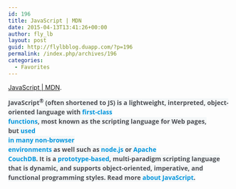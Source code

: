 ```yaml
---
id: 196
title: JavaScript | MDN
date: 2015-04-13T13:41:26+00:00
author: fly_lb
layout: post
guid: http://flylbblog.duapp.com/?p=196
permalink: /index.php/archives/196
categories:
  - Favorites
---
```

[JavaScript | MDN](https://developer.mozilla.org/en-US/docs/Web/JavaScript).

<strong style="margin: 0px; padding: 0px; border: 0px; color: #4d4e53; font-family: 'Open Sans', sans-serif; font-size: 14px; line-height: 21px; background-color: #f4f7f8;">JavaScript</strong><sup style="margin: 0px; padding: 0px; border: 0px; color: #4d4e53; font-family: 'Open Sans', sans-serif; font-weight: bold; background-color: #f4f7f8;">®</sup><span style="color: #4d4e53; font-family: 'Open Sans', sans-serif; font-size: 14px; font-weight: bold; line-height: 21px; background-color: #f4f7f8;"> (often shortened to </span><strong style="margin: 0px; padding: 0px; border: 0px; color: #4d4e53; font-family: 'Open Sans', sans-serif; font-size: 14px; line-height: 21px; background-color: #f4f7f8;">JS</strong><span style="color: #4d4e53; font-family: 'Open Sans', sans-serif; font-size: 14px; font-weight: bold; line-height: 21px; background-color: #f4f7f8;">) is a lightweight, interpreted, object-oriented language with </span><a class="external external-icon" style="margin: 0px; padding: 0px; border: 0px; color: #0095dd; text-decoration: none; white-space: pre-line; font-family: 'Open Sans', sans-serif; font-size: 14px; font-weight: bold; line-height: 21px; background-color: #f4f7f8;" title="https://en.wikipedia.org/wiki/First-class_functions" href="https://en.wikipedia.org/wiki/First-class_functions">first-class functions</a><span style="color: #4d4e53; font-family: 'Open Sans', sans-serif; font-size: 14px; font-weight: bold; line-height: 21px; background-color: #f4f7f8;">, most known as the scripting language for Web pages, but </span><a class="external external-icon" style="margin: 0px; padding: 0px; border: 0px; color: #0095dd; text-decoration: none; white-space: pre-line; font-family: 'Open Sans', sans-serif; font-size: 14px; font-weight: bold; line-height: 21px; background-color: #f4f7f8;" href="http://en.wikipedia.org/wiki/JavaScript#Uses_outside_web_pages">used in many non-browser environments</a><span style="color: #4d4e53; font-family: 'Open Sans', sans-serif; font-size: 14px; font-weight: bold; line-height: 21px; background-color: #f4f7f8;"> as well such as </span><a class="external external-icon" style="margin: 0px; padding: 0px; border: 0px; color: #0095dd; text-decoration: none; white-space: pre-line; font-family: 'Open Sans', sans-serif; font-size: 14px; font-weight: bold; line-height: 21px; background-color: #f4f7f8;" href="http://nodejs.org/">node.js</a><span style="color: #4d4e53; font-family: 'Open Sans', sans-serif; font-size: 14px; font-weight: bold; line-height: 21px; background-color: #f4f7f8;"> or </span><a class="external external-icon" style="margin: 0px; padding: 0px; border: 0px; color: #0095dd; text-decoration: none; white-space: pre-line; font-family: 'Open Sans', sans-serif; font-size: 14px; font-weight: bold; line-height: 21px; background-color: #f4f7f8;" href="http://couchdb.apache.org/">Apache CouchDB</a><span style="color: #4d4e53; font-family: 'Open Sans', sans-serif; font-size: 14px; font-weight: bold; line-height: 21px; background-color: #f4f7f8;">. It is a </span><a class="external mw-redirect external-icon" style="margin: 0px; padding: 0px; border: 0px; color: #0095dd; text-decoration: none; white-space: pre-line; font-family: 'Open Sans', sans-serif; font-size: 14px; font-weight: bold; line-height: 21px; background-color: #f4f7f8;" title="Prototype-based" href="https://en.wikipedia.org/wiki/Prototype-based">prototype-based</a><span style="color: #4d4e53; font-family: 'Open Sans', sans-serif; font-size: 14px; font-weight: bold; line-height: 21px; background-color: #f4f7f8;">, multi-paradigm scripting language that is dynamic, and supports object-oriented, imperative, and functional programming styles. Read more </span><a style="margin: 0px; padding: 0px; border: 0px; color: #0095dd; text-decoration: none; font-family: 'Open Sans', sans-serif; font-size: 14px; font-weight: bold; line-height: 21px; background-color: #f4f7f8;" href="https://developer.mozilla.org/en-US/docs/Web/JavaScript/About_JavaScript">about JavaScript</a><span style="color: #4d4e53; font-family: 'Open Sans', sans-serif; font-size: 14px; font-weight: bold; line-height: 21px; background-color: #f4f7f8;">.</span>

&nbsp;
